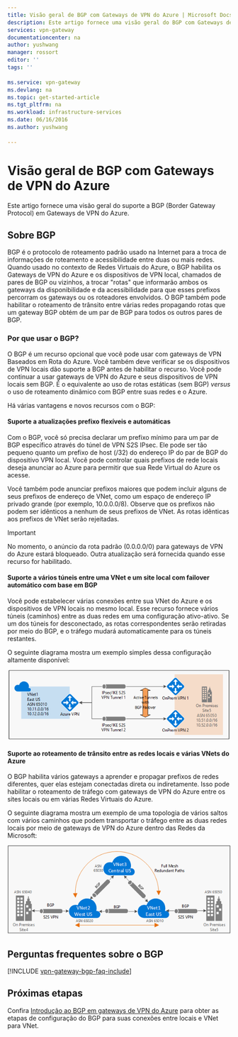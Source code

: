 ```yaml
---
title: Visão geral de BGP com Gateways de VPN do Azure | Microsoft Docs
description: Este artigo fornece uma visão geral do BGP com Gateways de VPN do Azure.
services: vpn-gateway
documentationcenter: na
author: yushwang
manager: rossort
editor: ''
tags: ''

ms.service: vpn-gateway
ms.devlang: na
ms.topic: get-started-article
ms.tgt_pltfrm: na
ms.workload: infrastructure-services
ms.date: 06/16/2016
ms.author: yushwang

---
```

# Visão geral de BGP com Gateways de VPN do Azure
Este artigo fornece uma visão geral do suporte a BGP (Border Gateway Protocol) em Gateways de VPN do Azure.

## Sobre BGP
BGP é o protocolo de roteamento padrão usado na Internet para a troca de informações de roteamento e acessibilidade entre duas ou mais redes. Quando usado no contexto de Redes Virtuais do Azure, o BGP habilita os Gateways de VPN do Azure e os dispositivos de VPN local, chamados de pares de BGP ou vizinhos, a trocar "rotas" que informarão ambos os gateways da disponibilidade e da acessibilidade para que esses prefixos percorram os gateways ou os roteadores envolvidos. O BGP também pode habilitar o roteamento de trânsito entre várias redes propagando rotas que um gateway BGP obtém de um par de BGP para todos os outros pares de BGP.

### Por que usar o BGP?
O BGP é um recurso opcional que você pode usar com gateways de VPN Baseados em Rota do Azure. Você também deve verificar se os dispositivos de VPN locais dão suporte a BGP antes de habilitar o recurso. Você pode continuar a usar gateways de VPN do Azure e seus dispositivos de VPN locais sem BGP. É o equivalente ao uso de rotas estáticas (sem BGP) *versus* o uso de roteamento dinâmico com BGP entre suas redes e o Azure.

Há várias vantagens e novos recursos com o BGP:

#### Suporte a atualizações prefixo flexíveis e automáticas
Com o BGP, você só precisa declarar um prefixo mínimo para um par de BGP específico através do túnel de VPN S2S IPsec. Ele pode ser tão pequeno quanto um prefixo de host (/32) do endereço IP do par de BGP do dispositivo VPN local. Você pode controlar quais prefixos de rede locais deseja anunciar ao Azure para permitir que sua Rede Virtual do Azure os acesse.

Você também pode anunciar prefixos maiores que podem incluir alguns de seus prefixos de endereço de VNet, como um espaço de endereço IP privado grande (por exemplo, 10.0.0.0/8). Observe que os prefixos não podem ser idênticos a nenhum de seus prefixos de VNet. As rotas idênticas aos prefixos de VNet serão rejeitadas.

> [!IMPORTANT]
> No momento, o anúncio da rota padrão (0.0.0.0/0) para gateways de VPN do Azure estará bloqueado. Outra atualização será fornecida quando esse recurso for habilitado.
> 
> 

#### Suporte a vários túneis entre uma VNet e um site local com failover automático com base em BGP
Você pode estabelecer várias conexões entre sua VNet do Azure e os dispositivos de VPN locais no mesmo local. Esse recurso fornece vários túneis (caminhos) entre as duas redes em uma configuração ativo-ativo. Se um dos túneis for desconectado, as rotas correspondentes serão retiradas por meio do BGP, e o tráfego mudará automaticamente para os túneis restantes.

O seguinte diagrama mostra um exemplo simples dessa configuração altamente disponível:

![Vários caminhos ativos](./media/vpn-gateway-bgp-overview/multiple-active-tunnels.png)

#### Suporte ao roteamento de trânsito entre as redes locais e várias VNets do Azure
O BGP habilita vários gateways a aprender e propagar prefixos de redes diferentes, quer elas estejam conectadas direta ou indiretamente. Isso pode habilitar o roteamento de tráfego com gateways de VPN do Azure entre os sites locais ou em várias Redes Virtuais do Azure.

O seguinte diagrama mostra um exemplo de uma topologia de vários saltos com vários caminhos que podem transportar o tráfego entre as duas redes locais por meio de gateways de VPN do Azure dentro das Redes da Microsoft:

![Trânsito com vários saltos](./media/vpn-gateway-bgp-overview/full-mesh-transit.png)

## Perguntas frequentes sobre o BGP
[!INCLUDE [vpn-gateway-bgp-faq-include](../../includes/vpn-gateway-bpg-faq-include.md)]

## Próximas etapas
Confira [Introdução ao BGP em gateways de VPN do Azure](vpn-gateway-bgp-resource-manager-ps.md) para obter as etapas de configuração do BGP para suas conexões entre locais e VNet para VNet.

<!---HONumber=AcomDC_0622_2016-->